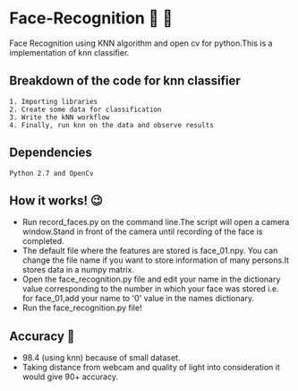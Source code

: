 # Face-Recognition :boy: :movie_camera: 
Face Recognition using KNN algorithm and open cv for python.This is a implementation of knn classifier.
## Breakdown of the code for knn classifier
    1. Importing libraries
    2. Create some data for classification
    3. Write the kNN workflow
    4. Finally, run knn on the data and observe results
## Dependencies
    Python 2.7 and OpenCv
## How it works! :wink:  
* Run record_faces.py on the command line.The script will open a camera window.Stand in front of the camera until recording of the face is completed.
* The default file where the features are stored is face_01.npy. You can change the file name if you want to store information of many persons.It stores data in a numpy matrix.
* Open the face_recognition.py file and edit your name in the dictionary value corresponding to the number in which your face was stored i.e. for face_01,add your name to '0' value in the names dictionary.
* Run the face_recognition.py file!
## Accuracy :tada:
   * 98.4 (using knn) because of small dataset. 
   * Taking distance from webcam and quality of light into consideration it would give 90+ accuracy.
